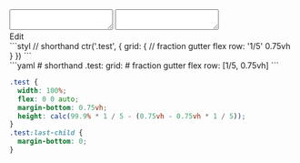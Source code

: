 <div data-size="200" class="code-cont" data-example="fraction-B">
    <div class="code">
        <div class="code-wrap">
            <textarea id="stylus"></textarea>
            <textarea id="css"></textarea>
            <div class="edit-code">
                <span>Edit</span>
            </div>
        </div>
    </div>
</div>

<div data-size="200" data-examples="stylus"></div>
```styl
// shorthand
ctr('.test', {
  grid: {
    // fraction gutter flex
    row: '1/5' 0.75vh
  }
})
```

<div data-size="200" data-examples="yaml"></div>
```yaml
# shorthand
.test:
  grid:
    # fraction gutter flex
    row: [1/5, 0.75vh]
```

```css
.test {
  width: 100%;
  flex: 0 0 auto;
  margin-bottom: 0.75vh;
  height: calc(99.9% * 1 / 5 - (0.75vh - 0.75vh * 1 / 5));
}
.test:last-child {
  margin-bottom: 0;
}
```
<div class="cf"></div>
